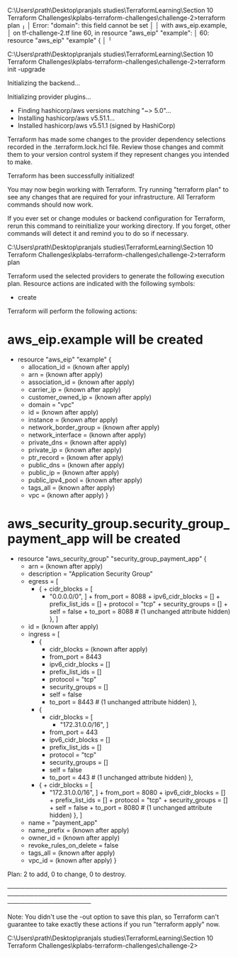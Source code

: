 C:\Users\prath\Desktop\pranjals studies\TerraformLearning\Section 10 Terraform Challenges\kplabs-terraform-challenges\challenge-2>terraform plan
╷
│ Error: "domain": this field cannot be set
│
│ with aws_eip.example,
│ on tf-challenge-2.tf line 60, in resource "aws_eip" "example":
│ 60: resource "aws_eip" "example" {
│
╵

C:\Users\prath\Desktop\pranjals studies\TerraformLearning\Section 10 Terraform Challenges\kplabs-terraform-challenges\challenge-2>terraform init -upgrade

Initializing the backend...

Initializing provider plugins...

- Finding hashicorp/aws versions matching "~> 5.0"...
- Installing hashicorp/aws v5.51.1...
- Installed hashicorp/aws v5.51.1 (signed by HashiCorp)

Terraform has made some changes to the provider dependency selections recorded
in the .terraform.lock.hcl file. Review those changes and commit them to your
version control system if they represent changes you intended to make.

Terraform has been successfully initialized!

You may now begin working with Terraform. Try running "terraform plan" to see
any changes that are required for your infrastructure. All Terraform commands
should now work.

If you ever set or change modules or backend configuration for Terraform,
rerun this command to reinitialize your working directory. If you forget, other
commands will detect it and remind you to do so if necessary.

C:\Users\prath\Desktop\pranjals studies\TerraformLearning\Section 10 Terraform Challenges\kplabs-terraform-challenges\challenge-2>terraform plan

Terraform used the selected providers to generate the following execution plan. Resource actions are indicated with the
following symbols:

- create

Terraform will perform the following actions:

# aws_eip.example will be created

- resource "aws_eip" "example" {
  - allocation_id = (known after apply)
  - arn = (known after apply)
  - association_id = (known after apply)
  - carrier_ip = (known after apply)
  - customer_owned_ip = (known after apply)
  - domain = "vpc"
  - id = (known after apply)
  - instance = (known after apply)
  - network_border_group = (known after apply)
  - network_interface = (known after apply)
  - private_dns = (known after apply)
  - private_ip = (known after apply)
  - ptr_record = (known after apply)
  - public_dns = (known after apply)
  - public_ip = (known after apply)
  - public_ipv4_pool = (known after apply)
  - tags_all = (known after apply)
  - vpc = (known after apply)
    }

# aws_security_group.security_group_payment_app will be created

- resource "aws_security_group" "security_group_payment_app" {
  - arn = (known after apply)
  - description = "Application Security Group"
  - egress = [
    - { + cidr_blocks = [
      + "0.0.0.0/0",
      ] + from_port = 8088 + ipv6_cidr_blocks = [] + prefix_list_ids = [] + protocol = "tcp" + security_groups = [] + self = false + to_port = 8088 # (1 unchanged attribute hidden)
      },
      ]
  - id = (known after apply)
  - ingress = [
    - {
      - cidr_blocks = (known after apply)
      - from_port = 8443
      - ipv6_cidr_blocks = []
      - prefix_list_ids = []
      - protocol = "tcp"
      - security_groups = []
      - self = false
      - to_port = 8443 # (1 unchanged attribute hidden)
        },
    - {
      - cidr_blocks = [
        - "172.31.0.0/16",
          ]
      - from_port = 443
      - ipv6_cidr_blocks = []
      - prefix_list_ids = []
      - protocol = "tcp"
      - security_groups = []
      - self = false
      - to_port = 443 # (1 unchanged attribute hidden)
        },
    - { + cidr_blocks = [
      + "172.31.0.0/16",
      ] + from_port = 8080 + ipv6_cidr_blocks = [] + prefix_list_ids = [] + protocol = "tcp" + security_groups = [] + self = false + to_port = 8080 # (1 unchanged attribute hidden)
      },
      ]
  - name = "payment_app"
  - name_prefix = (known after apply)
  - owner_id = (known after apply)
  - revoke_rules_on_delete = false
  - tags_all = (known after apply)
  - vpc_id = (known after apply)
    }

Plan: 2 to add, 0 to change, 0 to destroy.

───────────────────────────────────────────────────────────────────────────────────────────────────────────────────────

Note: You didn't use the -out option to save this plan, so Terraform can't guarantee to take exactly these actions if
you run "terraform apply" now.

C:\Users\prath\Desktop\pranjals studies\TerraformLearning\Section 10 Terraform Challenges\kplabs-terraform-challenges\challenge-2>
